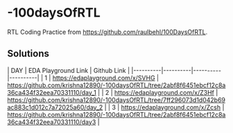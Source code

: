 # -100daysOfRTL
RTL Coding Practice from https://github.com/raulbehl/100DaysOfRTL. 



## Solutions

| DAY | EDA Playground Link | Github Link |
|----------|----------|----------|----------|
| 1   |  https://edaplayground.com/x/SVHG |  https://github.com/krishna12890/-100daysOfRTL/tree/2abf8f6451ebcf12c8a36ca434f32eea70331110/day_1 |
| 2   | https://edaplayground.com/x/Z3Hf  | https://github.com/krishna12890/-100daysOfRTL/tree/7ff296073d1d042b69ac883c1d012c7a72025a60/day_2 |
| 3   | https://edaplayground.com/x/Zcsh | https://github.com/krishna12890/-100daysOfRTL/tree/2abf8f6451ebcf12c8a36ca434f32eea70331110/day3 |



